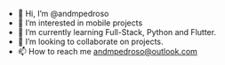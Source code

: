 - 👋 Hi, I’m @andmpedroso
- 👀 I’m interested in mobile projects
- 🌱 I’m currently learning Full-Stack, Python and Flutter.
- 💞️ I’m looking to collaborate on projects.
- 📫 How to reach me andmpedroso@outlook.com

<!---
andmpedroso/andmpedroso is a ✨ special ✨ repository because its `README.md` (this file) appears on your GitHub profile.
You can click the Preview link to take a look at your changes.
--->
